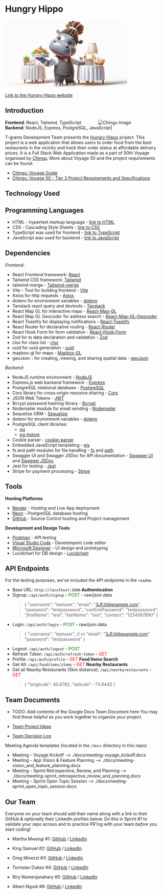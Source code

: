 # Hungry Hippo

![Hungry Hippo image](./frontend/src/assets/hippo-server-mobile.png)

[Link to the Hungry Hippo website](https://hungryhippo-tgrams.onrender.com/)


## Introduction
<img src="https://www.chingu.io/logo-with-text-192.png" alt="Chingu Image" style="width:200px; float:right"/>

**Frontend**: React, Tailwind, TypeScript
**Backend**: NodeJS, Express, PostgreSQL, JavaScript|

T-grams Development Team presents the [Hungry Hippo](https://hungryhippo-tgrams.onrender.com/) project. This project is a web application that allows users to order food from the best restaurants in the vicinity and track their order status at affordable delivery prices.
It is a Full Stack Web Application made as a part of 50th Voyage organised by [Chingu](https://www.chingu.io/). More about Voyage 50 and the project requirements can be found:
  - [Chingu: Voyage Guide](https://github.com/chingu-voyages/Handbook/blob/main/docs/guides/voyage/voyage.md)
  - [Chingu: Voyage 50 - Tier 3 Project Requirements and Specifications](https://github.com/chingu-voyages/voyage-project-tier3-restaurantsim)



## Technology Used
 
## Programming Languages
- HTML - hypertext markup language - [link to HTML](https://developer.mozilla.org/en-US/docs/Web/HTML)
- CSS - Cascading Style Sheets - [link to CSS](https://developer.mozilla.org/en-US/docs/Web/CSS)
- TypeScript was used for frontend - [link to TypeScript](https://www.typescriptlang.org/)
- JavaScript was used for backend - [link to JavaScript](https://developer.mozilla.org/en-US/docs/Web/JavaScript)

## Dependencies 

*Frontend*:
  - React Frontend framework: [React](https://reactjs.org/)
  - Tailwind CSS framework: [Tailwind](https://tailwindcss.com/)
  - tailwind-merge - [Tailwind-merge](https://www.npmjs.com/package/tailwind-merge)
  - Vite - Tool for building frontend - [Vite](https://vitejs.dev/)
  - Axios for http requests - [Axios](https://github.com/axios/axios)
  - dotenv for environment variables - [dotenv](https://www.npmjs.com/package/dotenv)
  - Tanstack react query and devtools - [Tanstack](https://tanstack.com/)
  - React Map GL for interactive maps - [React-Map-GL](https://www.npmjs.com/package/react-map-gl)
  - React Map GL Geocoder for address search - [React-Map-GL-Geocoder](https://www.npmjs.com/package/react-map-gl-geocoder)
  - React Toastify for displaying notifications - [React-Toastify](https://www.npmjs.com/package/react-toastify)
  - React Router for declarative routing - [React-Router](https://www.npmjs.com/package/react-router-dom)
  - React Hook Form for form validation - [React-Hook-Form](https://www.npmjs.com/package/react-hook-form)
  - Zod for ts data declaration and validation - [Zod](https://www.npmjs.com/package/zod)
  - clsx for class list - [clsx](https://www.npmjs.com/package/clsx)
  - uuid for uuid generation - [uuid](https://www.npmjs.com/package/uuid)
  - mapbox-gl for maps - [Mapbox-GL](https://www.mapbox.com/mapbox-gl-js/)
  - geoJson - for creating, viewing, and sharing spatial data - [geoJson](https://www.npmjs.com/package/geojson)

*Backend*:
  - NodeJS runtime environment -  [NodeJS](https://nodejs.org/en/)
  - Express.js web backend framework - [Express](https://expressjs.com/)
  - PostgreSQL relational database - [PostgreSQL](https://www.postgresql.org/)
  - Cors library for cross-origin resource sharing - [Cors](https://www.npmjs.com/package/cors)
  - JSON Web Tokens - [JWT](https://jwt.io/)
  - Bcrypt password hashing library - [Bcrypt](https://www.npmjs.com/package/bcrypt)
  - Nodemailer module for email sending - [Nodemailer](https://nodemailer.com/)
  - Sequelize ORM - [Sequelize](https://sequelize.org/)
  - dotenv for environment variables - [dotenv](https://www.npmjs.com/package/dotenv)
  - PostgreSQL client libraries:
    - [pg](https://www.npmjs.com/package/pg)
    - [pg-hstore](https://www.npmjs.com/package/pg-hstore)
  - Cookie parser - [cookie-parser](https://www.npmjs.com/package/cookie-parser)
  - Embedded JavaScript templating - [ejs](https://www.npmjs.com/package/ejs)
  - fs and path modules for file handling - [fs](https://nodejs.org/api/fs.html) and [path](https://nodejs.org/api/path.html)
  - Swagger UI and Swagger JSDoc for API documentation - [Swagger UI](https://swagger.io/) and [Swagger JSDoc](https://github.com/Surnet/swagger-jsdoc)
  - Jest for testing - [Jest](https://jestjs.io/)
  - Stripe for payment processing - [Stripe](https://stripe.com/)

## Tools

**Hosting Platforms**
- [Render](https://render.com/) - Hosting and Live App deployment
- [Neon](https://neon.tech/) - PostgreSQL database hosting
- [GitHub](https://github.com/) - Source Control hosting and Project management

**Development and Design Tools**
- [Postman](https://www.postman.com/) - API testing
- [Visual Studio Code](https://code.visualstudio.com/) - Develompent code editor
- [Microsoft Designer](https://www.microsoft.com/en-us/designer/) - UI design and prototyping
- Lucidchart for DB design - [Lucidchart](https://www.lucidchart.com/)

## API Endpoints

For the testing purposes, we've included the API endpoints in the `readme`.

- Base URL: `http://localhost:3000`
  **Authentication**
- Signup: `/api/auth/signup` - <font style="color:green">POST</font> - raw/json data
  > { 
  >   "username": "testuser",
  >   "email": "3JFJt@example.com",
  >   "password": "testpassword",
  >   "confirmPassword": "testpassword",
  >   *"firstName": "test",*
  >   *"lastName": "test",*
  >   *"contact": "1234567890"*
  > }
- Login: `/api/auth/login` - <font style="color:green">POST</font> - raw/json data
  > {
  >   "username": "testuser", // or "email": "3JFJt@example.com"
  >   "password": "testpassword"
  > }
- Logout: `/api/auth/logout` - <font style="color:green">POST</font>
- Refresh Token: `/api/auth/refresh-token` - <font style="color:red">GET</font>
- Profile: `/api/auth/profile` - <font style="color:red">GET</font>
  **Food Items Search**
- Get All: `/api/fooditems/items` - <font style="color:red">GET</font>
  **Nearby Restaurants**
- Get all Nearby Restaurants (5km distance): `/api/nearbyrestaurants` - <font style="color:red">GET</font>
  > {
  > "longitude": 40.6782,
  > "latitude": -73.9442
  > }

## Team Documents

- TODO: Add contents of the Google Docs Team Document here
You may find these helpful as you work together to organize your project.

- [Team Project Ideas](./docs/team_project_ideas.md)
- [Team Decision Log](./docs/team_decision_log.md)

Meeting Agenda templates (located in the `/docs` directory in this repo):

- Meeting - Voyage Kickoff --> ./docs/meeting-voyage_kickoff.docx
- Meeting - App Vision & Feature Planning --> ./docs/meeting-vision_and_feature_planning.docx
- Meeting - Sprint Retrospective, Review, and Planning --> ./docs/meeting-sprint_retrospective_review_and_planning.docx
- Meeting - Sprint Open Topic Session --> ./docs/meeting-sprint_open_topic_session.docx



## Our Team

Everyone on your team should add their name along with a link to their GitHub
& optionally their LinkedIn profiles below. Do this in Sprint #1 to validate
your repo access and to practice PR'ing with your team _before_ you start
coding!

- Martha Mwangi #1: [GitHub](https://github.com/marthamwangi) / [LinkedIn](https://linkedin.com/in/martymwangi)

- King Samuel #2: [GitHub](https://github.com/frugalcodes) / [LinkedIn](https://www.linkedin.com/in/samuel-igwe-031152226/)

- Greg Minezzi #3: [GitHub](https://github.com/minezzig) / [LinkedIn](https://linkedin.com/in/gregminezzi)

- Tomislav Dukez #4: [GitHub](https://github.com/tomdu3) / [LinkedIn](https://www.linkedin.com/in/tomislav-dukez-bb2349231/)

- Riry Nomenjanahary  #5: [GitHub](https://github.com/TiaDev7474) / [LinkedIn](https://linkedin.com/in/riry-nomenjanahary-a47a85264)

- Albert Ngodi  #6: [GitHub](https://github.com/ngodi) / [LinkedIn](https://linkedin.com/in/albertngodi)
